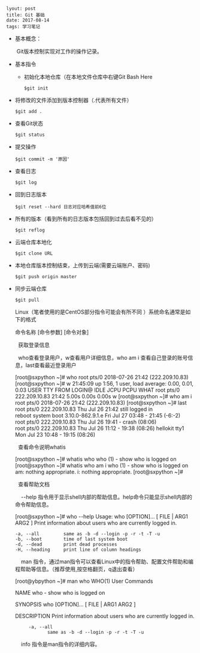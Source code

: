 ```
lyout: post
title: Git 基础
date: 2017-08-14
tags: 学习笔记
```

- 基本概念：

  ​     Git版本控制实现对工作的操作记录。

- 基本指令

  - 初始化本地仓库（在本地文件仓库中右键Git Bash Here

    ```
    $git init
    ```


-   将修改的文件添加到版本控制器（.代表所有文件）

    ```
    $git add .
    ```

- 查看Git状态

    ```
    $git status
    ```

- 提交操作

    ```
    $git commit -m '原因'
    ```

- 查看日志

    ```
    $git log
    ```

- 回到日志版本

    ```
    $git reset --hard 日志对应哈希值前6位
    ```

- 所有的版本（看到所有的日志版本包括回到过去后看不见的）

    ```
    $git reflog
    ```

- 云端仓库本地化

    ```
    $git clone URL
    ```

- 本地仓库版本控制结束，上传到云端(需要云端账户、密码)

    ```
    $git push origin master 
    ```

- 同步云端仓库

    ```
    $git pull
    ```
    Linux（笔者使用的是CentOS部分指令可能会有所不同 ）系统命名通常是如下的格式

    命令名称 [命令参数] [命令对象]

      获取登录信息

      who查看登录用户，w查看用户详细信息，who am i 查看自己登录的账号信息，last查看最近登录用户

    [root@sxpython ~]# who
    root     pts/0        2018-07-26 21:42 (222.209.10.83)
    [root@sxpython ~]# w
     21:45:09 up  1:56,  1 user,  load average: 0.00, 0.01, 0.03
    USER     TTY      FROM             LOGIN@   IDLE   JCPU   PCPU WHAT
    root     pts/0    222.209.10.83    21:42    5.00s  0.00s  0.00s w
    [root@sxpython ~]# who am i
    root     pts/0        2018-07-26 21:42 (222.209.10.83)
    [root@sxpython ~]# last
    root     pts/0        222.209.10.83    Thu Jul 26 21:42   still logged in   
    reboot   system boot  3.10.0-862.9.1.e Fri Jul 27 03:48 - 21:45  (-6:-2)    
    root     pts/0        222.209.10.83    Thu Jul 26 19:41 - crash  (08:06)    
    root     pts/0        222.209.10.83    Thu Jul 26 11:12 - 19:38  (08:26) 
    hellokit tty1                          Mon Jul 23 10:48 - 19:15  (08:26)   

      查看命令说明whatis

    [root@sxpython ~]# whatis who
    who (1)              - show who is logged on
    [root@sxpython ~]# whatis who am i
    who (1)              - show who is logged on
    am: nothing appropriate.
    i: nothing appropriate.
    [root@sxpython ~]# 

      查看帮助文档 

        --help 指令用于显示shell内部的帮助信息。help命令只能显示shell内部的命令帮助信息。

    [root@sxpython ~]# who --help
    Usage: who [OPTION]... [ FILE | ARG1 ARG2 ]
    Print information about users who are currently logged in.

      -a, --all         same as -b -d --login -p -r -t -T -u
      -b, --boot        time of last system boot
      -d, --dead        print dead processes
      -H, --heading     print line of column headings

        man 指令，通过man指令可以查看Linux中的指令帮助、配置文件帮助和编程帮助等信息。（推荐使用,按空格翻页，q退出查看）

    [root@ybpython ~]# man who
    WHO(1)                                        User Commands                  

    NAME
           who - show who is logged on

    SYNOPSIS
           who [OPTION]... [ FILE | ARG1 ARG2 ]

    DESCRIPTION
           Print information about users who are currently logged in.

           -a, --all
                  same as -b -d --login -p -r -t -T -u


        info 指令是man指令的详细内容。


